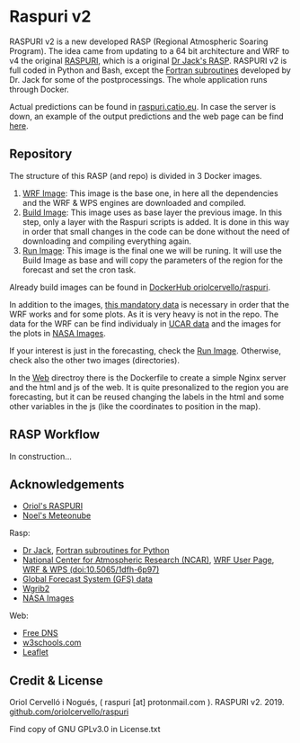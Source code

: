 # Raspuri v2

RASPURI v2 is a new developed RASP (Regional Atmospheric Soaring Program). The idea came from updating to a 64 bit architecture and WRF to v4 the original [RASPURI](http://raspuri.mooo.com), which is a original [Dr Jack's RASP](http://www.drjack.info/). RASPURI v2 is full coded in Python and Bash, except the [Fortran subroutines](https://github.com/oriolcervello/ncl_jack_fortran-for-Python) developed by Dr. Jack for some of the postprocessings. The whole application runs through Docker. 

Actual predictions can be found in [raspuri.catio.eu](http://raspuri.catio.eu/). In case the server is down, an example of the output predictions and the web page can be find [here](https://oriolcervello.github.io/).


## Repository

The structure of this RASP (and repo) is divided in 3 Docker images.

1. [WRF Image](https://github.com/oriolcervello/raspuri/tree/master/raspuri2_wrf): This image is the base one, in here all the dependencies and the WRF & WPS engines are downloaded and compiled.
2. [Build Image](https://github.com/oriolcervello/raspuri/tree/master/raspuri2_build): This image uses as base layer the previous image. In this step, only a layer with the Raspuri scripts is added. It is done in this way in order that small changes in the code can be done without the need of downloading and compiling everything again.
3. [Run Image](https://github.com/oriolcervello/raspuri/tree/master/raspuri2_run): This image is the final one we will be runing. It will use the Build Image as base and will copy the parameters of the region for the forecast and set the cron task.

Already build images can be found in [DockerHub oriolcervello/raspuri](https://hub.docker.com/repository/docker/oriolcervello/raspuri).

In addition to the images,  [this mandatory data]() is necessary in order that the WRF works and for some plots. As it is very heavy is not in the repo. The data for the WRF can be find individualy in [UCAR data](https://www2.mmm.ucar.edu/wrf/users/download/get_sources_wps_geog.html) and the images for the plots in [NASA Images](https://visibleearth.nasa.gov/images/73934/topography).

If your interest is just in the forecasting, check the [Run Image](https://github.com/oriolcervello/raspuri/tree/master/raspuri2_run). Otherwise, check also the other two images (directories).

In the [Web](https://github.com/oriolcervello/raspuri/tree/master/web) directroy there is the Dockerfile to create a simple Nginx server and the html and js of the web. It is quite presonalized to the region you are forecasting, but it can be reused changing the labels in the html and some other variables in the js (like the coordinates to position in the map).

## RASP Workflow

In construction...

## Acknowledgements

* [Oriol's RASPURI](http://raspuri.mooo.com)
* [Noel's Meteonube](http://meteonube.hopto.org/)

Rasp:

* [Dr Jack](http://www.drjack.info/), [Fortran subroutines for Python](https://github.com/oriolcervello/ncl_jack_fortran-for-Python)
* [National Center for Atmospheric Research (NCAR)](https://www.mmm.ucar.edu/), [WRF User Page](https://www2.mmm.ucar.edu/wrf/users/), [WRF & WPS (doi:10.5065/1dfh-6p97)](https://opensky.ucar.edu/islandora/object/opensky:2898)
* [Global Forecast System (GFS) data](https://www.emc.ncep.noaa.gov/emc/pages/numerical_forecast_systems/gfs.php)
* [Wgrib2](https://www.cpc.ncep.noaa.gov/products/wesley/wgrib2/)
* [NASA Images](https://visibleearth.nasa.gov/images/73934/topography)

Web:

* [Free DNS](https://freedns.afraid.org/)
* [w3schools.com](https://www.w3schools.com/)
* [Leaflet](https://leafletjs.com/)

## Credit & License

Oriol Cervelló i Nogués, ( raspuri [at] protonmail.com ).
RASPURI v2. 2019. [github.com/oriolcervello/raspuri](https://github.com/oriolcervello/raspuri)

Find copy of GNU GPLv3.0 in License.txt
